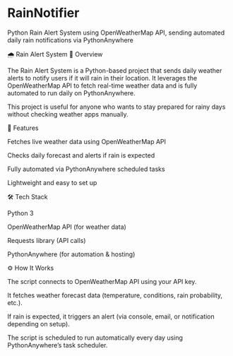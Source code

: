 # RainNotifier
Python Rain Alert System using OpenWeatherMap API, sending automated daily rain notifications via PythonAnywhere

🌧️ Rain Alert System
📌 Overview

The Rain Alert System is a Python-based project that sends daily weather alerts to notify users if it will rain in their location. It leverages the OpenWeatherMap API to fetch real-time weather data and is fully automated to run daily on PythonAnywhere.

This project is useful for anyone who wants to stay prepared for rainy days without checking weather apps manually.

🚀 Features

Fetches live weather data using OpenWeatherMap API

Checks daily forecast and alerts if rain is expected

Fully automated via PythonAnywhere scheduled tasks

Lightweight and easy to set up

🛠️ Tech Stack

Python 3

OpenWeatherMap API (for weather data)

Requests library (API calls)

PythonAnywhere (for automation & hosting)

⚙️ How It Works

The script connects to OpenWeatherMap API using your API key.

It fetches weather forecast data (temperature, conditions, rain probability, etc.).

If rain is expected, it triggers an alert (via console, email, or notification depending on setup).

The script is scheduled to run automatically every day using PythonAnywhere’s task scheduler.

